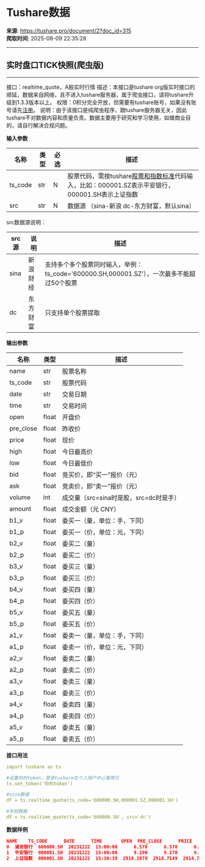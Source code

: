 # Tushare数据

**来源**: https://tushare.pro/document/2?doc_id=315  
**爬取时间**: 2025-08-09 22:35:28

---

## 实时盘口TICK快照(爬虫版)

---

接口：realtime\_quote，A股实时行情
描述：本接口是tushare org版实时接口的顺延，数据来自网络，且不进入tushare服务器，属于爬虫接口，请将tushare升级到1.3.3版本以上。
权限：0积分完全开放，但需要有tushare账号，如果没有账号请先[注册](https://tushare.pro/register)。
说明：由于该接口是纯爬虫程序，跟tushare服务器无关，因此tushare不对数据内容和质量负责。数据主要用于研究和学习使用，如做商业目的，请自行解决合规问题。

**输入参数**

| 名称 | 类型 | 必选 | 描述 |
| --- | --- | --- | --- |
| ts\_code | str | N | 股票代码，需按tushare[股票和指数标准](https://tushare.pro/document/2?doc_id=14)代码输入，比如：000001.SZ表示平安银行，000001.SH表示上证指数 |
| src | str | N | 数据源 （sina-新浪 dc-东方财富，默认sina） |

src数据源说明：

| src源 | 说明 | 描述 |
| --- | --- | --- |
| sina | 新浪财经 | 支持多个多个股票同时输入，举例：ts\_code='600000.SH,000001.SZ'），一次最多不能超过50个股票 |
| dc | 东方财富 | 只支持单个股票提取 |

**输出参数**

| 名称 | 类型 | 描述 |
| --- | --- | --- |
| name | str | 股票名称 |
| ts\_code | str | 股票代码 |
| date | str | 交易日期 |
| time | str | 交易时间 |
| open | float | 开盘价 |
| pre\_close | float | 昨收价 |
| price | float | 现价 |
| high | float | 今日最高价 |
| low | float | 今日最低价 |
| bid | float | 竞买价，即“买一”报价（元） |
| ask | float | 竞卖价，即“卖一”报价（元） |
| volume | int | 成交量（src=sina时是股，src=dc时是手） |
| amount | float | 成交金额（元 CNY） |
| b1\_v | float | 委买一（量，单位：手，下同） |
| b1\_p | float | 委买一（价，单位：元，下同） |
| b2\_v | float | 委买二（量） |
| b2\_p | float | 委买二（价） |
| b3\_v | float | 委买三（量） |
| b3\_p | float | 委买三（价） |
| b4\_v | float | 委买四（量） |
| b4\_p | float | 委买四（价） |
| b5\_v | float | 委买五（量） |
| b5\_p | float | 委买五（价） |
| a1\_v | float | 委卖一（量，单位：手，下同） |
| a1\_p | float | 委卖一（价，单位：元，下同） |
| a2\_v | float | 委卖二（量） |
| a2\_p | float | 委卖二（价） |
| a3\_v | float | 委卖三（量） |
| a3\_p | float | 委卖三（价） |
| a4\_v | float | 委卖四（量） |
| a4\_p | float | 委卖四（价） |
| a5\_v | float | 委卖五（量） |
| a5\_p | float | 委卖五（价） |

**接口用法**

```yaml
import tushare as ts

#设置你的token，登录tushare在个人用户中心里拷贝
ts.set_token('你的token')

#sina数据
df = ts.realtime_quote(ts_code='600000.SH,000001.SZ,000001.SH')

#东财数据
df = ts.realtime_quote(ts_code='600000.SH', src='dc')
```

**数据样例**

```json
NAME    TS_CODE      DATE      TIME       OPEN  PRE_CLOSE      PRICE  ...   A2_P  A3_V   A3_P  A4_V   A4_P  A5_V   A5_P
0  浦发银行  600000.SH  20231222  15:00:00      6.570      6.570      6.580  ...  6.590  1834  6.600  4107  6.610  2684  6.620
1  平安银行  000001.SH  20231222  15:00:00      9.190      9.170      9.200  ...  9.210  2177  9.220  2568  9.230  2319  9.240
2  上证指数  000001.SH  20231222  15:30:39  2919.2879  2918.7149  2914.7752  ...      0            0            0            0
```
